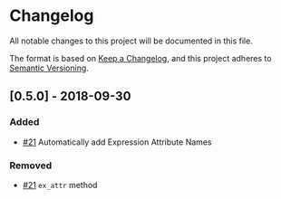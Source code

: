 # Changelog
All notable changes to this project will be documented in this file.

The format is based on [Keep a Changelog](https://keepachangelog.com/en/1.0.0/),
and this project adheres to [Semantic Versioning](https://semver.org/spec/v2.0.0.html).

## [0.5.0] - 2018-09-30
### Added
- [#21](https://github.com/walkersumida/dynamodb-api/pull/21) Automatically add Expression Attribute Names

### Removed
- [#21](https://github.com/walkersumida/dynamodb-api/pull/21) `ex_attr` method
